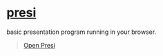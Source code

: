 # [presi](https://noel-friedrich.de/presi)
basic presentation program running in your browser.
> [Open Presi](https://noel-friedrich.de/presi)

